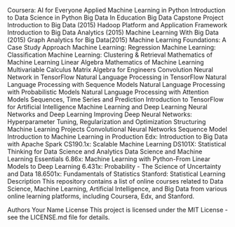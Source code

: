 Coursera:
AI for Everyone
Applied Machine Learning in Python
Introduction to Data Science in Python
Big Data In Education
Big Data Capstone Project
Introduction to Big Data (2015)
Hadoop Platform and Application Framework
Introduction to Big Data Analytics (2015)
Machine Learning With Big Data (2015)
Graph Analytics for Big Data(2015)
Machine Learning Foundations: A Case Study Approach
Machine Learning: Regression
Machine Learning: Classification
Machine Learning: Clustering & Retrieval
Mathematics of Machine Learning Linear Algebra
Mathematics of Machine Learning Multivariable Calculus
Matrix Algebra for Engineers
Convolution Neural Network in TensorFlow
Natural Language Processing in TensorFlow
Natural Language Processing with Sequence Models
Natural Language Processing with Probabilistic Models
Natural Language Processing with Attention Models
Sequences, Time Series and Prediction
Introduction to TensorFlow for Artificial Intelligence Machine Learning and Deep Learning
Neural Networks and Deep Learning
Improving Deep Neural Networks: Hyperparameter Tuning, Regularization and Optimization
Structuring Machine Learning Projects
Convolutional Neural Networks
Sequence Model
Introduction to Machine Learning in Production
Edx:
Introduction to Big Data with Apache Spark
CS190.1x: Scalable Machine Learning
DS101X: Statistical Thinking for Data Science and Analytics
Data Science and Machine Learning Essentials
6.86x: Machine Learning with Python-From Linear Models to Deep Learning
6.431x: Probability - The Science of Uncertainty and Data
18.6501x: Fundamentals of Statistics
Stanford:
Statistical Learning
Description
This repository contains a list of online courses related to Data Science, Machine Learning, Artificial Intelligence, and Big Data from various online learning platforms, including Coursera, Edx, and Stanford.


Authors
Your Name
License
This project is licensed under the MIT License - see the LICENSE.md file for details.